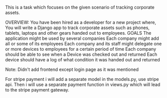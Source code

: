 This is a task which focuses on the given scenario of tracking corporate assets.

OVERVIEW:
You have been hired as a developer for a new project where,
You will write a Django app to track corporate assets such as phones, tablets, laptops 
and other gears handed out to employees.
GOALS
The application might be used by several companies
Each company might add all or some of its employees
Each company and its staff might delegate one or more devices to employees for
a certain period of time
Each company should be able to see when a Device was checked out and returned
Each device should have a log of what condition it was handed out and returned


Note: Didn't add frontend except login page as it was mentioned

For stripe payment i will add a separate model in the models.py, use stripe api. Then i will use a separate payment function in views.py which will lead to the stripe payment gateway.
